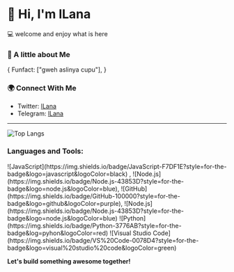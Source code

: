 # 👋 Hi, I'm lLana  
💻 welcome and enjoy what is here

### 🚀 A little about Me  
{
    Funfact: ["gweh aslinya cupu"],
}


### 🌍 Connect With Me  
- Twitter: [lLana](https://twitter.com/triski_m)  
- Telegram: [lLana](https://t.me/jeruknipis69)  


---

![Top Langs](https://github-readme-stats.vercel.app/api/top-langs/?username=0x-Disciple&layout=compact&theme=tokyonight)


<h3 align="left">Languages and Tools:</h3>
![JavaScript](https://img.shields.io/badge/JavaScript-F7DF1E?style=for-the-badge&logo=javascript&logoColor=black) , ![Node.js](https://img.shields.io/badge/Node.js-43853D?style=for-the-badge&logo=node.js&logoColor=blue), ![GitHub](https://img.shields.io/badge/GitHub-100000?style=for-the-badge&logo=github&logoColor=purple), ![Node.js](https://img.shields.io/badge/Node.js-43853D?style=for-the-badge&logo=node.js&logoColor=blue)
![Python](https://img.shields.io/badge/Python-3776AB?style=for-the-badge&log=pyhon&logoColor=red)
![Visual Studio Code](https://img.shields.io/badge/VS%20Code-0078D4?style=for-the-badge&logo=visual%20studio%20code&logoColor=green)


**Let's build something awesome together!**
